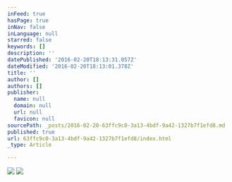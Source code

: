 ```yaml
---
inFeed: true
hasPage: true
inNav: false
inLanguage: null
starred: false
keywords: []
description: ''
datePublished: '2016-02-20T18:13:31.057Z'
dateModified: '2016-02-20T18:13:01.378Z'
title: ''
author: []
authors: []
publisher:
  name: null
  domain: null
  url: null
  favicon: null
sourcePath: _posts/2016-02-20-63ffc9c0-3a13-4bdf-9a42-1327b7f1efd8.md
published: true
url: 63ffc9c0-3a13-4bdf-9a42-1327b7f1efd8/index.html
_type: Article

---
```

![](https://the-grid-user-content.s3-us-west-2.amazonaws.com/68f0a1be-1b09-4be1-b3b5-9bb8050737a3.png)
![](https://the-grid-user-content.s3-us-west-2.amazonaws.com/cd8500b1-da48-4b92-a8fa-5334bfc02c0a.jpg)
